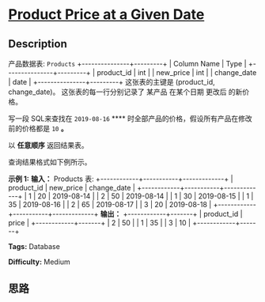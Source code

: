 # [Product Price at a Given Date][title]

## Description

产品数据表: `Products`
            +---------------+---------+    | Column Name   | Type    |    +---------------+---------+    | product_id    | int     |    | new_price     | int     |    | change_date   | date    |    +---------------+---------+    这张表的主键是 (product_id, change_date)。    这张表的每一行分别记录了 某产品 在某个日期 更改后 的新价格。



写一段 SQL来查找在 `2019-08-16` **** 时全部产品的价格，假设所有产品在修改前的价格都是 `10` **。**

以 **任意顺序** 返回结果表。

查询结果格式如下例所示。



**示例 1:**
            **输入：**    Products 表:    +------------+-----------+-------------+    | product_id | new_price | change_date |    +------------+-----------+-------------+    | 1          | 20        | 2019-08-14  |    | 2          | 50        | 2019-08-14  |    | 1          | 30        | 2019-08-15  |    | 1          | 35        | 2019-08-16  |    | 2          | 65        | 2019-08-17  |    | 3          | 20        | 2019-08-18  |    +------------+-----------+-------------+    **输出：**    +------------+-------+    | product_id | price |    +------------+-------+    | 2          | 50    |    | 1          | 35    |    | 3          | 10    |    +------------+-------+


**Tags:** Database

**Difficulty:** Medium

## 思路

[title]: https://leetcode-cn.com/problems/product-price-at-a-given-date
